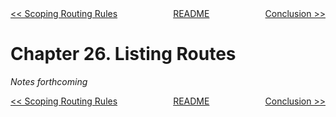 <div>
<div style='float: left'><a href='ch25-scoping-routing-rules.md'>&lt;&lt; Scoping Routing Rules</a></div>
<div style='float: right'><a href='ch27-conclusion.md'>Conclusion &gt;&gt;</a></div>
<div style='float: inline-auto;text-align:center'><a href='README.md'>README</a></div>
<div style="clear: both"></div>
</div>

# Chapter 26. Listing Routes

*Notes forthcoming*

<div>
<div style='float: left'><a href='ch25-scoping-routing-rules.md'>&lt;&lt; Scoping Routing Rules</a></div>
<div style='float: right'><a href='ch27-conclusion.md'>Conclusion &gt;&gt;</a></div>
<div style='float: inline-auto;text-align:center'><a href='README.md'>README</a></div>
<div style="clear: both"></div>
</div>